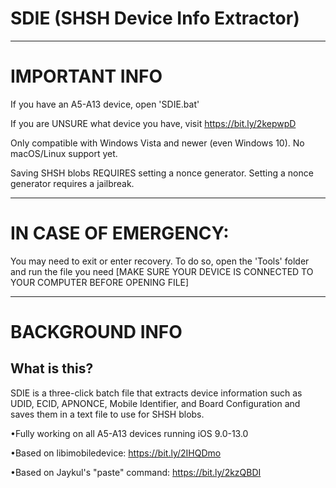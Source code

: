 # SDIE (SHSH Device Info Extractor)

--------------------------------------------------------------------------------------------------------------------------------------------------------------------

# IMPORTANT INFO

If you have an A5-A13 device, open 'SDIE.bat'

If you are UNSURE what device you have, visit https://bit.ly/2kepwpD

Only compatible with Windows Vista and newer (even Windows 10). No macOS/Linux support yet.

Saving SHSH blobs REQUIRES setting a nonce generator. Setting a nonce generator requires a jailbreak.

--------------------------------------------------------------------------------------------------------------------------------------------------------------------

# IN CASE OF EMERGENCY: 
You may need to exit or enter recovery. To do so, open the 'Tools' folder and run the file you need [MAKE SURE YOUR DEVICE IS CONNECTED TO YOUR COMPUTER BEFORE OPENING FILE]

--------------------------------------------------------------------------------------------------------------------------------------------------------------------

# BACKGROUND INFO
## What is this? 

SDIE is a three-click batch file that extracts device information such as UDID, ECID, APNONCE, Mobile Identifier, and Board Configuration and saves them in a text file to use for SHSH blobs.

•Fully working on all A5-A13 devices running iOS 9.0-13.0

•Based on libimobiledevice: https://bit.ly/2IHQDmo

•Based on Jaykul's "paste" command: https://bit.ly/2kzQBDI
